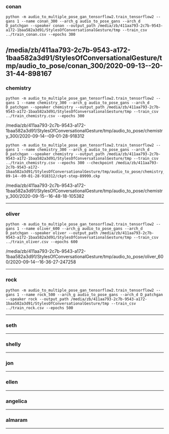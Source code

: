 
### conan

```
python -m audio_to_multiple_pose_gan_tensorflow2.train_tensorflow2 --gans 1 --name conan_300 --arch_g audio_to_pose_gans --arch_d D_patchgan --speaker conan --output_path /media/zb/411aa793-2c7b-9543-a172-1baa582a3d91/StylesOfConversationalGesture/tmp --train_csv ../train_conan.csv --epochs 300
```
/media/zb/411aa793-2c7b-9543-a172-1baa582a3d91/StylesOfConversationalGesture/tmp/audio_to_pose/conan_300/2020-09-13--20-31-44-898167
---

### chemistry

```
python -m audio_to_multiple_pose_gan_tensorflow2.train_tensorflow2 --gans 1 --name chemistry_300 --arch_g audio_to_pose_gans --arch_d D_patchgan --speaker chemistry --output_path /media/zb/411aa793-2c7b-9543-a172-1baa582a3d91/StylesOfConversationalGesture/tmp --train_csv ../train_chemistry.csv --epochs 300
```
/media/zb/411aa793-2c7b-9543-a172-1baa582a3d91/StylesOfConversationalGesture/tmp/audio_to_pose/chemistry_300/2020-09-14--09-01-28-918312



```
python -m audio_to_multiple_pose_gan_tensorflow2.train_tensorflow2 --gans 1 --name chemistry_300 --arch_g audio_to_pose_gans --arch_d D_patchgan --speaker chemistry --output_path /media/zb/411aa793-2c7b-9543-a172-1baa582a3d91/StylesOfConversationalGesture/tmp --train_csv ../train_chemistry.csv --epochs 300 --checkpoint /media/zb/411aa793-2c7b-9543-a172-1baa582a3d91/StylesOfConversationalGesture/tmp/audio_to_pose/chemistry_300/2020-09-14--09-01-28-918312/ckpt-step-89999.ckp
```
/media/zb/411aa793-2c7b-9543-a172-1baa582a3d91/StylesOfConversationalGesture/tmp/audio_to_pose/chemistry_300/2020-09-15--16-48-18-105382

---

### oliver

```
python -m audio_to_multiple_pose_gan_tensorflow2.train_tensorflow2 --gans 1 --name oliver_600 --arch_g audio_to_pose_gans --arch_d D_patchgan --speaker oliver --output_path /media/zb/411aa793-2c7b-9543-a172-1baa582a3d91/StylesOfConversationalGesture/tmp --train_csv ../train_oliver.csv --epochs 600
```

/media/zb/411aa793-2c7b-9543-a172-1baa582a3d91/StylesOfConversationalGesture/tmp/audio_to_pose/oliver_600/2020-09-14--16-36-27-247258

---

### rock
```
python -m audio_to_multiple_pose_gan_tensorflow2.train_tensorflow2 --gans 1 --name rock_500 --arch_g audio_to_pose_gans --arch_d D_patchgan --speaker rock --output_path /media/zb/411aa793-2c7b-9543-a172-1baa582a3d91/StylesOfConversationalGesture/tmp --train_csv ../train_rock.csv --epochs 500
```

---

### seth



---

### shelly


---

### jon


---

### ellen

---

### angelica

---


### almaram


---
